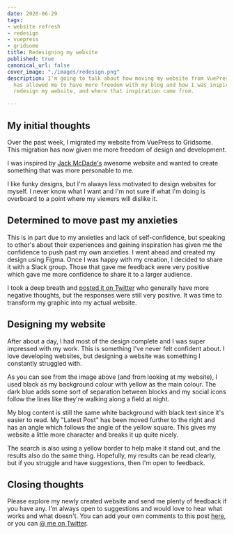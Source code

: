 ```yaml
---
date: 2020-06-29
tags:
- website refresh
- redesign
- vuepress
- gridsome
title: Redesigning my website
published: true
canonical_url: false
cover_image: "./images/redesign.png"
description: I'm going to talk about how moving my website from VuePress to Gridsome
  has allowed me to have more freedom with my blog and how I was inspired to completely
  redesign my website, and where that inspiration came from.

---
```

## My initial thoughts

Over the past week, I migrated my website from VuePress to Gridsome. This migration has now given me more freedom of design and development.

I was inspired by [Jack McDade's](https://jackmcdade.com/) awesome website and wanted to create something that was more personable to me.

I like funky designs, but I'm always less motivated to design websites for myself. I never know what I want and I'm not sure if what I'm doing is overboard to a point where my viewers will dislike it.

## Determined to move past my anxieties

This is in part due to my anxieties and lack of self-confidence, but speaking to other's about their experiences and gaining inspiration has given me the confidence to push past my own anxieties. I went ahead and created my design using Figma. Once I was happy with my creation, I decided to share it with a Slack group. Those that gave me feedback were very positive which gave me more confidence to share it to a larger audience.

I took a deep breath and [posted it on Twitter](https://twitter.com/MBrooksUK/status/1276242759813390342) who generally have more negative thoughts, but the responses were still very positive. It was time to transform my graphic into my actual website.

## Designing my website

After about a day, I had most of the design complete and I was super impressed with my work. This is something I've never felt confident about. I love developing websites, but designing a website was something I constantly struggled with.

As you can see from the image above (and from looking at my website), I used black as my background colour with yellow as the main colour. The dark blue adds some sort of separation between blocks and my social icons follow the lines like they're walking along a field at night.

My blog content is still the same white background with black text since it's easier to read. My "Latest Post" has been moved further to the right and has an angle which follows the angle of the yellow square. This gives my website a little more character and breaks it up quite nicely.

The search is also using a yellow border to help make it stand out, and the results also do the same thing. Hopefully, my results can be read clearly, but if you struggle and have suggestions, then I'm open to feedback.

## Closing thoughts

Please explore my newly created website and send me plenty of feedback if you have any. I'm always open to suggestions and would love to hear what works and what doesn't. You can add your own comments to this post [here](https://michaelbrooks.substack.com/p/redesigning-my-website), or you can [@ me on Twitter](https://twitter.com/MBrooksUK).